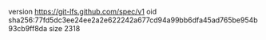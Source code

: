 version https://git-lfs.github.com/spec/v1
oid sha256:77fd5dc3ee24ee2a2e622242a677cd94a99bb6dfa45ad765be954b93cb9ff8da
size 2318
